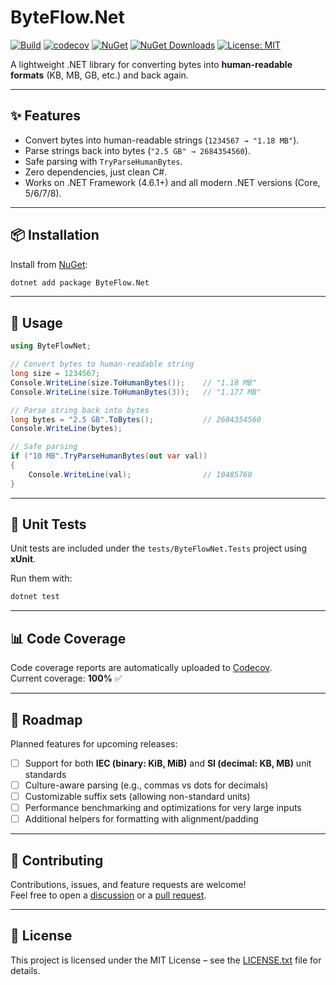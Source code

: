 # ByteFlow.Net

[![Build](https://github.com/AndrewClements84/ByteFlow.Net/actions/workflows/dotnet.yml/badge.svg)](https://github.com/AndrewClements84/ByteFlow.Net/actions)
[![codecov](https://codecov.io/gh/AndrewClements84/ByteFlow.Net/branch/master/graph/badge.svg)](https://codecov.io/gh/AndrewClements84/ByteFlow.Net)
[![NuGet](https://img.shields.io/nuget/v/ByteFlow.Net.svg)](https://www.nuget.org/packages/ByteFlow.Net)
[![NuGet Downloads](https://img.shields.io/nuget/dt/ByteFlow.Net.svg)](https://www.nuget.org/packages/ByteFlow.Net)
[![License: MIT](https://img.shields.io/badge/License-MIT-yellow.svg)](LICENSE.txt)

A lightweight .NET library for converting bytes into **human-readable formats** (KB, MB, GB, etc.) and back again.

---

## ✨ Features

- Convert bytes into human-readable strings (`1234567 → "1.18 MB"`).
- Parse strings back into bytes (`"2.5 GB" → 2684354560`).
- Safe parsing with `TryParseHumanBytes`.
- Zero dependencies, just clean C#.
- Works on .NET Framework (4.6.1+) and all modern .NET versions (Core, 5/6/7/8).

---

## 📦 Installation

Install from [NuGet](https://www.nuget.org/packages/ByteFlow.Net):

```sh
dotnet add package ByteFlow.Net
```

---

## 🚀 Usage

```csharp
using ByteFlowNet;

// Convert bytes to human-readable string
long size = 1234567;
Console.WriteLine(size.ToHumanBytes());    // "1.18 MB"
Console.WriteLine(size.ToHumanBytes(3));   // "1.177 MB"

// Parse string back into bytes
long bytes = "2.5 GB".ToBytes();           // 2684354560
Console.WriteLine(bytes);

// Safe parsing
if ("10 MB".TryParseHumanBytes(out var val))
{
    Console.WriteLine(val);                // 10485760
}
```

---

## 🧪 Unit Tests

Unit tests are included under the `tests/ByteFlowNet.Tests` project using **xUnit**.

Run them with:

```sh
dotnet test
```

---

## 📊 Code Coverage

Code coverage reports are automatically uploaded to [Codecov](https://app.codecov.io/gh/AndrewClements84/ByteFlow.Net).  
Current coverage: **100%** ✅

---

## 🔮 Roadmap

Planned features for upcoming releases:

- [ ] Support for both **IEC (binary: KiB, MiB)** and **SI (decimal: KB, MB)** unit standards  
- [ ] Culture-aware parsing (e.g., commas vs dots for decimals)  
- [ ] Customizable suffix sets (allowing non-standard units)  
- [ ] Performance benchmarking and optimizations for very large inputs  
- [ ] Additional helpers for formatting with alignment/padding  

---

## 🤝 Contributing

Contributions, issues, and feature requests are welcome!  
Feel free to open a [discussion](https://github.com/AndrewClements84/ByteFlow.Net/discussions) or a [pull request](https://github.com/AndrewClements84/ByteFlow.Net/pulls).

---

## 📄 License

This project is licensed under the MIT License – see the [LICENSE.txt](LICENSE.txt) file for details.
